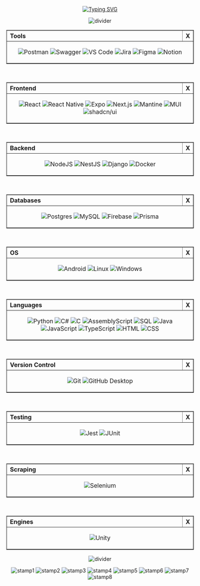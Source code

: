 <div align="center">

<p align="center">
<a href="https://git.io/typing-svg"><img src="https://readme-typing-svg.demolab.com?font=Bytesized&size=64&letterSpacing=0.1rem&pause=1000&color=CFDC08E1&background=9600FF00&center=true&vCenter=true&width=500&height=80&lines=hello+there!;i'm+robbie!" alt="Typing SVG" /></a>
</p>

<p align="center">
  <img src="https://adriansblinkiecollection.neocities.org/dividers/smileydivider.gif" alt="divider">
</p>

<table border="1" cellpadding="10" cellspacing="0" width="50%">
  <tr>
    <th align="left">Tools</th>
    <th align="right" width="5%">X</th>
  </tr>
  <tr><td colspan="2" align="center">

![Postman](https://img.shields.io/badge/Postman-FF6C37?logo=postman&logoColor=white&style=for-the-badge)
![Swagger](https://img.shields.io/badge/Swagger-85EA2D?logo=swagger&logoColor=000&style=for-the-badge)
![VS Code](https://custom-icon-badges.demolab.com/badge/VS%20Code-0078d7.svg?logo=vsc&logoColor=white&style=for-the-badge)
![Jira](https://img.shields.io/badge/Jira-0052CC?logo=jira&logoColor=fff&style=for-the-badge)
![Figma](https://img.shields.io/badge/Figma-F24E1E?logo=figma&logoColor=white&style=for-the-badge)
![Notion](https://img.shields.io/badge/Notion-000000?logo=notion&logoColor=white&style=for-the-badge)

  </td></tr>
</table>

<br/>

<table border="1" cellpadding="10" cellspacing="0" width="50%">
  <tr>
    <th align="left">Frontend</th>
    <th align="right" width="5%">X</th>
  </tr>
  <tr><td colspan="2" align="center">

![React](https://img.shields.io/badge/React-20232a?logo=react&logoColor=61DAFB&style=for-the-badge)
![React Native](https://img.shields.io/badge/React_Native-20232a?logo=react&logoColor=61DAFB&style=for-the-badge)
![Expo](https://img.shields.io/badge/Expo-000020?logo=expo&logoColor=fff&style=for-the-badge)
![Next.js](https://img.shields.io/badge/Next.js-black?logo=next.js&logoColor=white&style=for-the-badge)
![Mantine](https://img.shields.io/badge/Mantine-000?logo=mantine&logoColor=white&style=for-the-badge)
![MUI](https://img.shields.io/badge/MUI-007FFF?logo=mui&logoColor=white&style=for-the-badge)
![shadcn/ui](https://img.shields.io/badge/shadcn%2Fui-000?logo=shadcnui&logoColor=fff&style=for-the-badge)

  </td></tr>
</table>

<br/>

<table border="1" cellpadding="10" cellspacing="0" width="50%">
  <tr>
    <th align="left">Backend</th>
    <th align="right" width="5%">X</th>
  </tr>
  <tr><td colspan="2" align="center">

![NodeJS](https://img.shields.io/badge/Node.js-6DA55F?logo=node.js&logoColor=white&style=for-the-badge)
![NestJS](https://img.shields.io/badge/Nest.js-E0234E?logo=nestjs&logoColor=white&style=for-the-badge)
![Django](https://img.shields.io/badge/Django-092E20?logo=django&logoColor=green&style=for-the-badge)
![Docker](https://img.shields.io/badge/Docker-2496ED?logo=docker&logoColor=white&style=for-the-badge)

  </td></tr>
</table>

<br/>

<table border="1" cellpadding="10" cellspacing="0" width="50%">
  <tr>
    <th align="left">Databases</th>
    <th align="right" width="5%">X</th>
  </tr>
  <tr><td colspan="2" align="center">

![Postgres](https://img.shields.io/badge/Postgres-316192?logo=postgresql&logoColor=white&style=for-the-badge)
![MySQL](https://img.shields.io/badge/MySQL-4479A1?logo=mysql&logoColor=fff&style=for-the-badge)
![Firebase](https://img.shields.io/badge/Firebase-FFCA28?logo=firebase&logoColor=black&style=for-the-badge)
![Prisma](https://img.shields.io/badge/Prisma-2D3748?logo=prisma&logoColor=white&style=for-the-badge)

  </td></tr>
</table>

<br/>

<table border="1" cellpadding="10" cellspacing="0" width="50%">
  <tr>
    <th align="left">OS</th>
    <th align="right" width="5%">X</th>
  </tr>
  <tr><td colspan="2" align="center">

![Android](https://img.shields.io/badge/Android-3DDC84?logo=android&logoColor=white&style=for-the-badge)
![Linux](https://img.shields.io/badge/Linux-FCC624?logo=linux&logoColor=black&style=for-the-badge)
![Windows](https://custom-icon-badges.demolab.com/badge/Windows-0078D6?logo=windows11&logoColor=white&style=for-the-badge)

  </td></tr>
</table>

<br/>

<table border="1" cellpadding="10" cellspacing="0" width="50%">
  <tr>
    <th align="left">Languages</th>
    <th align="right" width="5%">X</th>
  </tr>
  <tr><td colspan="2" align="center">

![Python](https://img.shields.io/badge/Python-3776AB?logo=python&logoColor=fff&style=for-the-badge)
![C#](https://custom-icon-badges.demolab.com/badge/C%23-239120.svg?logo=cshrp&logoColor=white&style=for-the-badge)
![C](https://img.shields.io/badge/C-00599C?logo=c&logoColor=white&style=for-the-badge)
![AssemblyScript](https://img.shields.io/badge/AssemblyScript-007AAC?logo=assemblyscript&logoColor=fff&style=for-the-badge)
![SQL](https://img.shields.io/badge/SQL-003B57?logo=sqlite&logoColor=white&style=for-the-badge)
![Java](https://img.shields.io/badge/Java-ED8B00?logo=openjdk&logoColor=white&style=for-the-badge)
![JavaScript](https://img.shields.io/badge/JavaScript-F7DF1E?logo=javascript&logoColor=000&style=for-the-badge)
![TypeScript](https://img.shields.io/badge/TypeScript-3178C6?logo=typescript&logoColor=fff&style=for-the-badge)
![HTML](https://img.shields.io/badge/HTML-E34F26?logo=html5&logoColor=white&style=for-the-badge)
![CSS](https://img.shields.io/badge/CSS-639?logo=css&logoColor=fff&style=for-the-badge)

  </td></tr>
</table>

<br/>

<table border="1" cellpadding="10" cellspacing="0" width="50%">
  <tr>
    <th align="left">Version Control</th>
    <th align="right" width="5%">X</th>
  </tr>
  <tr><td colspan="2" align="center">

![Git](https://img.shields.io/badge/Git-F05032?logo=git&logoColor=fff&style=for-the-badge)
![GitHub Desktop](https://img.shields.io/badge/GitHub%20Desktop-8034A9?logo=github&logoColor=white&style=for-the-badge)

  </td></tr>
</table>

<br/>

<table border="1" cellpadding="10" cellspacing="0" width="50%">
  <tr>
    <th align="left">Testing</th>
    <th align="right" width="5%">X</th>
  </tr>
  <tr><td colspan="2" align="center">

![Jest](https://img.shields.io/badge/Jest-C21325?logo=jest&logoColor=white&style=for-the-badge)
![JUnit](https://img.shields.io/badge/JUnit-25A162?logo=junit5&logoColor=white&style=for-the-badge)

  </td></tr>
</table>

<br/>

<table border="1" cellpadding="10" cellspacing="0" width="50%">
  <tr>
    <th align="left">Scraping</th>
    <th align="right" width="5%">X</th>
  </tr>
  <tr><td colspan="2" align="center">

![Selenium](https://img.shields.io/badge/Selenium-43B02A?logo=selenium&logoColor=fff&style=for-the-badge)

  </td></tr>
</table>

<br/>

<table border="1" cellpadding="10" cellspacing="0" width="50%">
  <tr>
    <th align="left">Engines</th>
    <th align="right" width="5%">X</th>
  </tr>
  <tr><td colspan="2" align="center">

![Unity](https://img.shields.io/badge/Unity-000000?logo=unity&logoColor=white&style=for-the-badge)

  </td></tr>

</table>

<p align="center">
  <img src="https://adriansblinkiecollection.neocities.org/dividers/smileydivider.gif" alt="divider">
</p>

<p align="center">
  <img src="https://adriansblinkiecollection.neocities.org/stamps/a9.gif" alt="stamp1">
  <img src="https://adriansblinkiecollection.neocities.org/stamps/f48.png" alt="stamp2">
  <img src="https://adriansblinkiecollection.neocities.org/stamps/e78.gif" alt="stamp3">
  <img src="https://adriansblinkiecollection.neocities.org/stamps/e1.png" alt="stamp4">
  <img src="https://adriansblinkiecollection.neocities.org/stamps/e21.png" alt="stamp5">
  <img src="https://adriansblinkiecollection.neocities.org/stamps/e79.gif" alt="stamp6">
  <img src="https://adriansblinkiecollection.neocities.org/stamps/b33.gif" alt="stamp7">
  <img src="https://adriansblinkiecollection.neocities.org/stamps/b35.png" alt="stamp8">
</p>

</div>
